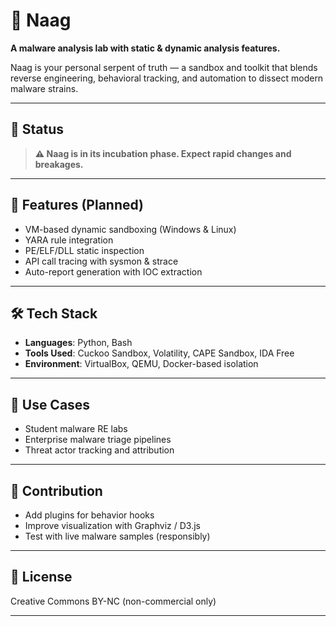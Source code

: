 # 🐍 Naag

**A malware analysis lab with static & dynamic analysis features.**

Naag is your personal serpent of truth — a sandbox and toolkit that blends reverse engineering, behavioral tracking, and automation to dissect modern malware strains.

---

## 🚧 Status

> **⚠️ Naag is in its incubation phase. Expect rapid changes and breakages.**

---

## 🧪 Features (Planned)

- VM-based dynamic sandboxing (Windows & Linux)
- YARA rule integration
- PE/ELF/DLL static inspection
- API call tracing with sysmon & strace
- Auto-report generation with IOC extraction

---

## 🛠️ Tech Stack

- **Languages**: Python, Bash
- **Tools Used**: Cuckoo Sandbox, Volatility, CAPE Sandbox, IDA Free
- **Environment**: VirtualBox, QEMU, Docker-based isolation

---

## 🧠 Use Cases

- Student malware RE labs
- Enterprise malware triage pipelines
- Threat actor tracking and attribution

---

## 🤝 Contribution

- Add plugins for behavior hooks
- Improve visualization with Graphviz / D3.js
- Test with live malware samples (responsibly)

---

## 📜 License

Creative Commons BY-NC (non-commercial only)

---

